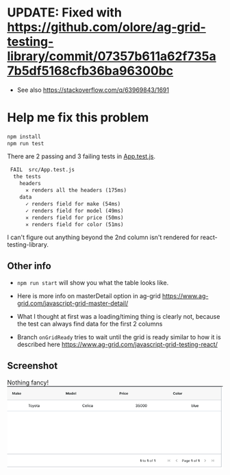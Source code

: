 # UPDATE: Fixed with https://github.com/olore/ag-grid-testing-library/commit/07357b611a62f735a7b5df5168cfb36ba96300bc
 * See also https://stackoverflow.com/q/63969843/1691


# Help me fix this problem

```
npm install
npm run test
```

There are 2 passing and 3 failing tests in [App.test.js](./src/App.test.js).
```
 FAIL  src/App.test.js
  the tests
    headers
      ✕ renders all the headers (175ms)
    data
      ✓ renders field for make (54ms)
      ✓ renders field for model (49ms)
      ✕ renders field for price (50ms)
      ✕ renders field for color (51ms)
```

I can't figure out anything beyond the 2nd column isn't rendered for react-testing-library.

## Other info
* `npm run start` will show you what the table looks like.

* Here is more info on masterDetail option in ag-grid https://www.ag-grid.com/javascript-grid-master-detail/

* What I thought at first was a loading/timing thing is clearly not, because the test can always find data for the first 2 columns

* Branch `onGridReady` tries to wait until the grid is ready similar to how it is described here https://www.ag-grid.com/javascript-grid-testing-react/

## Screenshot
Nothing fancy!
![Screenshot](./screen.png)